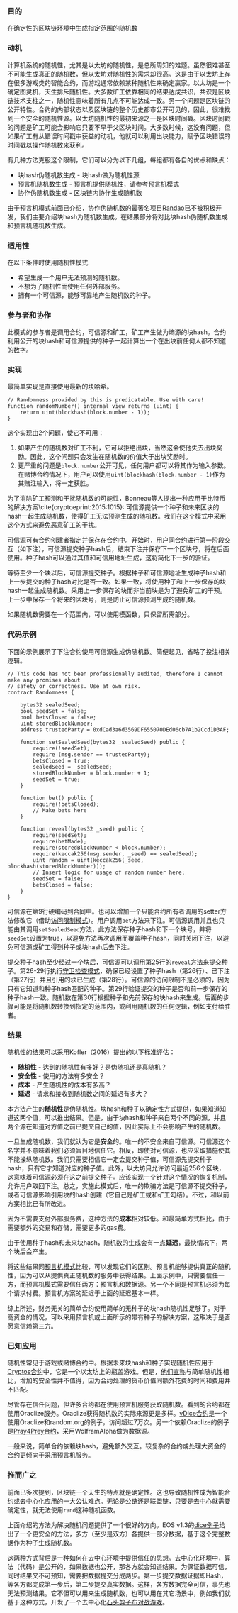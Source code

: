 ### 目的

在确定性的区块链环境中生成指定范围的随机数

### 动机

计算机系统的随机性，尤其是以太坊的随机性，是总所周知的难题。虽然很难甚至不可能生成真正的随机数，但以太坊对随机性的需求却很高。这是由于以太坊上存在很多游戏类的智能合约，而游戏通常依赖某种随机性来确定赢家。以太坊是一个确定图灵机，天生排斥随机性。大多数矿工依靠相同的结果达成共识，共识是区块链技术支柱之一，随机性意味着所有几点不可能达成一致。另一个问题是区块链的公开特性。合约的内部状态以及区块链的整个历史都市公开可见的，因此，很难找到一个安全的随机性源。以太坊随机性的最初来源之一是区块时间戳。区块时间戳的问题是矿工可能会影响它只要不早于父区块时间。大多数时候，这没有问题，但如果矿工有从错误时间戳中获益的动机，他就可以利用出块能力，赋予区块错误的时间戳以操作随机数来获利。

有几种方法克服这个限制，它们可以分为以下几组，每组都有各自的优点和缺点：
- 块hash伪随机数生成 - 块hash做为随机性源
- 预言机随机数生成 - 预言机提供随机性，请参考[预言机模式](https://www.jianshu.com/p/57eb830deb47)
- 协作伪随机数生成 - 区块链内协作生成随机数

由于预言机模式前面已介绍，协作伪随机数的最著名项目[Randao](https://github.com/randao/randao)已不被积极开发，我们主要介绍块hash为随机数生成。在结果部分将对比块hash伪随机数生成和预言机随机数生成。

### 适用性

在以下条件时使用随机性模式

- 希望生成一个用户无法预测的随机数。
- 不想为了随机性而使用任何外部服务。
- 拥有一个可信源，能够可靠地产生随机数的种子。

### 参与者和协作

此模式的参与者是调用合约，可信源和矿工，矿工产生做为熵源的块hash。合约利用公开的块hash和可信源提供的种子一起计算出一个在出块前任何人都不知道的数字。

### 实现

最简单实现是直接使用最新的块哈希。

```
// Randomness provided by this is predicatable. Use with care!
function randomNumber() internal view returns (uint) {
    return uint(blockhash(block.number - 1));
}
```

这个实现由2个问题，使它不可用：

1. 如果产生的随机数对矿工不利，它可以拒绝出块，当然这会使他失去出块奖励。因此，这个问题只会发生在随机数的价值大于出块奖励时。
2. 更严重的问题是```block.number```公开可见，任何用户都可以将其作为输入参数。在赌博合约情况下，用户可以使用```uint(blockhash(block.number - 1)```作为其赌注输入，将一定获胜。

为了消除矿工预测和干扰随机数的可能性，Bonneau等人提出一种应用于比特币的解决方案\cite{cryptoeprint:2015:1015}: 可信源提供一个种子和未来区块的hash一起生成随机数，使得矿工无法预测生成的随机数。我们在这个模式中采用这个方式来避免恶意矿工的干扰。

可信源可有合约创建者指定并保存在合约中。开始时，用户同合约进行第一阶段交互（如下注），可信源提交种子hash后，结束下注并保存下一个区块号，将在后面使用。种子hash可以通过其值和可信用地址生成，这将简化下一步的验证。

等待至少一个块以后，可信源提交种子。根据种子和可信源地址生成种子hash和上一步提交的种子hash对比是否一致。如果一致，将使用种子和上一步保存的块hash一起生成随机数。采用上一步保存的块而非当前块是为了避免矿工的干预。上一步中保存一个将来的区块号，则是防止可信源预测生成的随机数。

如果随机数需要在一个范围内，可以使用模函数，只保留所需部分。

### 代码示例

下面的示例展示了下注合约使用可信源生成伪随机数。简便起见，省略了投注相关逻辑。

```
// This code has not been professionally audited, therefore I cannot make any promises about
// safety or correctness. Use at own risk.
contract Randomness {

    bytes32 sealedSeed;
    bool seedSet = false;
    bool betsClosed = false;
    uint storedBlockNumber;
    address trustedParty = 0xdCad3a6d3569DF655070DEd06cb7A1b2Ccd1D3AF;

    function setSealedSeed(bytes32 _sealedSeed) public {
        require(!seedSet);
        require (msg.sender == trustedParty);
        betsClosed = true;
        sealedSeed = _sealedSeed;
        storedBlockNumber = block.number + 1;
        seedSet = true;
    }

    function bet() public {
        require(!betsClosed);
        // Make bets here
    }

    function reveal(bytes32 _seed) public {
        require(seedSet);
        require(betMade);
        require(storedBlockNumber < block.number);
        require(keccak256(msg.sender, _seed) == sealedSeed);
        uint random = uint(keccak256(_seed, blockhash(storedBlockNumber)));
        // Insert logic for usage of random number here;
        seedSet = false;
        betsClosed = false;
    }
}
```

可信源在第9行硬编码到合同中。也可以增加一个只能合约所有者调用的setter方法修改它（借助[访问限制模式](https://www.jianshu.com/p/9c5b0d48749d)）。用户调用```bet```方法来下注。可信源调用并且也只能由其调用```setSealedSeed```方法，此方法保存种子hash和下一个块号，并将```seedSet```设置为true，以避免方法再次调用而覆盖种子hash，同时关闭下注，以避免可信源或矿工得到种子或块hash后去下注。

提交种子hash至少经过一个块后，可信源可以调用第25行的```reveal```方法来提交种子。第26-29行执行[守卫检查模式](https://www.jianshu.com/p/09e0119f8911)，确保已经设置了种子hash（第26行）、已下注（第27行）并且引用的块已生成（第28行）。可信源的访问限制不是必须的，因为只有它知道和种子hash匹配的种子。第29行验证提交的种子是否和前一步保存的种子hash一致。随机数在第30行根据种子和先前保存的块hash来生成。后面的步骤可能是将随机数转换到指定的范围内，或利用随机数的任何逻辑，例如支付给胜者。

### 结果

随机性的结果可以采用Kofler（2016）提出的以下标准评估：

- **随机性** - 达到的随机性有多好？是伪随机还是真随机？
- **安全性** - 使用的方法有多安全？
- **成本** - 产生随机性的成本有多高？
- **延迟** - 请求和接收到随机数之间的延迟有多大？

本方法产生的**随机性**是伪随机性。块hash和种子以确定性方式提供，如果知道知道这两个值，可以推出结果。但是，由于块hash和种子来自两个不同的源，并且两个源在知道对方值之前已提交自己的值，因此实际上不会影响产生的随机数。

一旦生成随机数，我们就认为它是**安全**的。唯一的不安全来自可信源。可信源这个名字并不意味着我们必须盲目地信任它。相反，即使对可信源，也应采取措施使其不能操纵随机数。我们只需要相信它一定会提交种子值，可信源先提交种子hash，只有它才知道对应的种子值。此外，以太坊只允许访问最近256个区块，这意味着可信源必须在这之前提交种子。应该实现一个针对这个情况的恢复机制，允许用户取回下注。总之，实施此模式后，唯一的欺骗方法是可信源不提交种子，或者可信源影响引用块的hash创建（它自己是矿工或和矿工勾结）。不过，和以前方案相比已有所改进。

因为不需要支付外部服务费，这种方法的**成本**相对较低。和最简单方式相比，由于需要额外的交易和存储，需要更多的gas费。

由于使用种子hash和未来块hash，随机数的生成会有一点**延迟**，最快情况下，两个块后会产生。

将这些结果同[预言机模式](https://www.jianshu.com/p/57eb830deb47)比较，可以发现它们的区别。预言机能够提供真正的随机性，因为可以从提供真正随机数的服务中获得结果。上面示例中，只需要信任一方，而预言机模式需要信任两方：预言机和数据源。另一个不同是预言机必须为每个请求付费。预言机方案的延迟于上面的延迟基本一样。

综上所述，财务无关的简单合约使用简单的无种子的块hash随机性足够了。对于高资金的情况，可以采用预言机或上面所示的带有种子的解决方案，这取决于是否愿意信赖第三方。

### 已知应用

随机性常见于游戏或赌博合约中。根据未来块hash和种子实现随机性应用于[Cryptos合约](https://etherscan.io/address/0xeFabE332D31c3982B76F8630a306C960169bD5b3/#code)中，它是一个以太坊上的瓶盖游戏。但是，[他们宣称](https://medium.com/coinmonks/is-block-blockhash-block-number-1-okay-14a28e40cc4b)与简单随机性相比，增加的安全性并不值得，因为合约处理的货币价值同额外花费的时间和费用并不匹配。

尽管存在信任问题，但许多合约都在使用预言机服务获取随机数。看到的合约都在使用Oraclize服务。Oraclize获得随机数的实际来源更是多样。[vDice合约](https://etherscan.io/address/0x7DA90089A73edD14c75B0C827cb54f4248D47eCc/#code)是一个使用Oraclize和random.org的例子，访问超过7万次。另一个依赖Oraclize的例子是[Pray4Prey合约](https://etherscan.io/address/0xe648ae88a6d9b3373e115e3414be91b7cf12de4c/#code)，采用WolframAlpha做为数据源。

一般来说，简单合约依赖块hash，避免额外交互。较复杂的合约或处理大资金的合约更倾向于采用预言机服务。

### 推而广之

前面已多次提到，区块链一个天生的特点就是确定性。这也导致随机性成为智能合约或去中心化应用的一大公认难点。无论是公链还是联盟链，只要是去中心就需要确定性，就无法使用```rand```这种随机函数。

上面介绍的方法为解决随机问题提供了一个很好的方向。EOS v1.3的[dice例子](https://github.com/EOSIO/eos/tree/release/1.3.x/contracts/dice)给出了一个更安全的方法，多方（至少是双方）各提供一部分数据，基于这个完整数据作为种子生成随机数。

这两种方式背后是一种如何在去中心环境中提供信任的思想。去中心化环境中，算法（代码）是公开的，如果数据也公开，那各方就会知道结果。为保证数据可信，同时结果又不可预知，需要把数据提交分成两步。第一步提交数据证据即Hash，等各方都完成第一步后，第二步提交真实数据。这样，各方数据完全可信，事先也无法预测结果。它不但可以用来生成随机数，也可以用在其它场景中，例如我们就基于这种方式，开发了一个去中心化[石头剪子布对战游戏](https://eostown.io/)。